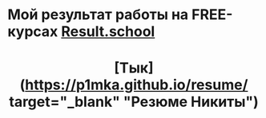 # Мой результат работы на FREE-курсах [Result.school](https://Result.school "Result.school")

# <center> [Тык](https://p1mka.github.io/resume/ target="_blank" "Резюме Никиты") </center>


